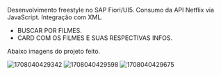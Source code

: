 Desenvolvimento freestyle no SAP Fiori/UI5. Consumo da API Netflix via JavaScript. Integração com XML.

- BUSCAR POR FILMES.
- CARD COM OS FILMES E SUAS RESPECTIVAS INFOS.


Abaixo imagens do projeto feito.

![1708040429342](https://github.com/rodrigo05190/Projeto-Netflix---Fiori-ui5/assets/130502125/a0ff7915-471e-4dce-9308-baf77b6bb351)
![1708040429598](https://github.com/rodrigo05190/Projeto-Netflix---Fiori-ui5/assets/130502125/8e532653-0b3d-43b9-88ed-99e8db7041cb)
![1708040429675](https://github.com/rodrigo05190/Projeto-Netflix---Fiori-ui5/assets/130502125/400eb484-b75c-478e-830f-cbbd0915a3e2)
